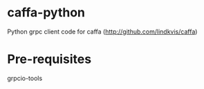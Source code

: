 # caffa-python
Python grpc client code for caffa (http://github.com/lindkvis/caffa)

# Pre-requisites
grpcio-tools
